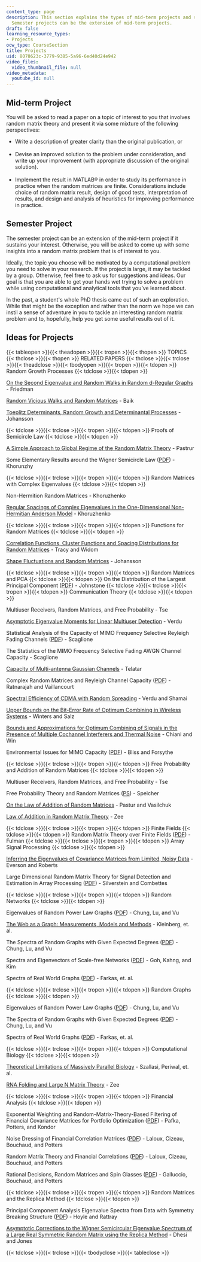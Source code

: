 ```yaml
---
content_type: page
description: This section explains the types of mid-term projects and semester projects.
  Semester projects can be the extension of mid-term projects.
draft: false
learning_resource_types:
- Projects
ocw_type: CourseSection
title: Projects
uid: 8078623c-3779-9385-5a96-6ed40d24e942
video_files:
  video_thumbnail_file: null
video_metadata:
  youtube_id: null
---
```

## Mid-term Project

You will be asked to read a paper on a topic of interest to you that involves random matrix theory and present it via some mixture of the following perspectives:

- Write a description of greater clarity than the original publication, or     
     
- Devise an improved solution to the problem under consideration, and write up your improvement (with appropriate discussion of the original solution).     
     
- Implement the result in MATLAB® in order to study its performance in practice when the random matrices are finite. Considerations include choice of random matrix result, design of good tests, interpretation of results, and design and analysis of heuristics for improving performance in practice.

## Semester Project

The semester project can be an extension of the mid-term project if it sustains your interest. Otherwise, you will be asked to come up with some insights into a random matrix problem that is of interest to you.

Ideally, the topic you choose will be motivated by a computational problem you need to solve in your research. If the project is large, it may be tackled by a group. Otherwise, feel free to ask us for suggestions and ideas. Our goal is that you are able to get your hands wet trying to solve a problem while using computational and analytical tools that you’ve learned about.

In the past, a student's whole PhD thesis came out of such an exploration. While that might be the exception and rather than the norm we hope we can instil a sense of adventure in you to tackle an interesting random matrix problem and to, hopefully, help you get some useful results out of it.

## Ideas for Projects

{{< tableopen >}}{{< theadopen >}}{{< tropen >}}{{< thopen >}}
TOPICS
{{< thclose >}}{{< thopen >}}
RELATED PAPERS
{{< thclose >}}{{< trclose >}}{{< theadclose >}}{{< tbodyopen >}}{{< tropen >}}{{< tdopen >}}
Random Growth Processes
{{< tdclose >}}{{< tdopen >}}

[On the Second Eigenvalue and Random Walks in Random d-Regular Graphs](http://citeseerx.ist.psu.edu/viewdoc/summary?doi=10.1.1.27.8473) - Friedman

[Random Vicious Walks and Random Matrices](https://arxiv.org/abs/math/0001022) - Baik

[Toeplitz Determinants, Random Growth and Determinantal Processes](http://arxiv.org/abs/math.PR/0304368) - Johansson

{{< tdclose >}}{{< trclose >}}{{< tropen >}}{{< tdopen >}}
Proofs of Semicircle Law
{{< tdclose >}}{{< tdopen >}}

[A Simple Approach to Global Regime of the Random Matrix Theory](http://citeseerx.ist.psu.edu/viewdoc/summary?doi=10.1.1.41.1209) - Pastrur

Some Elementary Results around the Wigner Semicircle Law ([PDF](https://bibos.math.uni-bielefeld.de/preprints/01-03-035.pdf)) - Khorunzhy

{{< tdclose >}}{{< trclose >}}{{< tropen >}}{{< tdopen >}}
Random Matrices with Complex Eigenvalues
{{< tdclose >}}{{< tdopen >}}

Non-Hermition Random Matrices - Khoruzhenko

[Regular Spacings of Complex Eigenvalues in the One-Dimensional Non-Hermitian Anderson Model](https://link.springer.com/article/10.1007/s00220-003-0854-0) - Khoruzhenko

{{< tdclose >}}{{< trclose >}}{{< tropen >}}{{< tdopen >}}
Functions for Random Matrices
{{< tdclose >}}{{< tdopen >}}

[Correlation Functions, Cluster Functions and Spacing Distributions for Random Matrices](http://arxiv.org/abs/solv-int/9804004) - Tracy and Widom

[Shape Fluctuations and Random Matrices](http://link.springer.com/article/10.1007%2Fs002200050027) - Johansson

{{< tdclose >}}{{< trclose >}}{{< tropen >}}{{< tdopen >}}
Random Matrices and PCA
{{< tdclose >}}{{< tdopen >}}
On the Distribution of the Largest Principal Component ([PDF](https://projecteuclid.org/euclid.aos/1009210544)) - Johnstone
{{< tdclose >}}{{< trclose >}}{{< tropen >}}{{< tdopen >}}
Communication Theory
{{< tdclose >}}{{< tdopen >}}

Multiuser Receivers, Random Matrices, and Free Probability - Tse

[Asymptotic Eigenvalue Moments for Linear Multiuser Detection](http://web.mit.edu/18.325/www/asymptotic-eigenvalue-moments-for.pdf) - Verdu

Statistical Analysis of the Capacity of MIMO Frequency Selective Reyleigh Fading Channels ([PDF](https://pdfs.semanticscholar.org/cfbf/48a5c3da40bbafc669c752baddf96c7ce90b.pdf)) - Scaglione

The Statistics of the MIMO Frequency Selective Fading AWGN Channel Capacity - Scaglione

[Capacity of Multi-antenna Gaussian Channels](https://dx.doi.org/10.1002/ett.4460100604) - Telatar

Complex Random Matrices and Reyleigh Channel Capacity ([PDF](http://www.ims.cuhk.edu.hk/~cis/2003.2/cisfinal119.pdf)) - Ratnarajah and Vaillancourt

[Spectral Efficiency of CDMA with Random Spreading](https://ieeexplore.ieee.org/document/749007) - Verdu and Shamai

[Upper Bounds on the Bit-Error Rate of Optimum Combining in Wireless Systems](https://ieeexplore.ieee.org/document/737400) - Winters and Salz

[Bounds and Approximations for Optimum Combining of Signals in the Presence of Multiple Cochannel Interferers and Thermal Noise](https://ieeexplore.ieee.org/document/1190768) - Chiani and Win

Environmental Issues for MIMO Capacity ([PDF](http://www.eecs.umich.edu/~hero/Preprints/bliss_tsp02.pdf)) - Bliss and Forsythe

{{< tdclose >}}{{< trclose >}}{{< tropen >}}{{< tdopen >}}
Free Probability and Addition of Random Matrices
{{< tdclose >}}{{< tdopen >}}

Multiuser Receivers, Random Matrices, and Free Probability - Tse

Free Probability Theory and Random Matrices ([PS](http://www.mast.queensu.ca/~speicher/papers/Peters.ps)) - Speicher

[On the Law of Addition of Random Matrices](http://arxiv.org/abs/math-ph/0003043) - Pastur and Vasilchuk

[Law of Addition in Random Matrix Theory](https://arxiv.org/abs/cond-mat/9602146) - Zee

{{< tdclose >}}{{< trclose >}}{{< tropen >}}{{< tdopen >}}
Finite Fields
{{< tdclose >}}{{< tdopen >}}
Random Matrix Theory over Finite Fields ([PDF](http://www.ams.org/bull/2002-39-01/S0273-0979-01-00920-X/S0273-0979-01-00920-X.pdf)) - Fulman
{{< tdclose >}}{{< trclose >}}{{< tropen >}}{{< tdopen >}}
Array Signal Processing
{{< tdclose >}}{{< tdopen >}}

[Inferring the Eigenvalues of Covariance Matrices from Limited, Noisy Data](https://ieeexplore.ieee.org/abstract/document/847792?casa_token=7_ycRkeYIZkAAAAA:5EsaLG9IyQJMAhdkU9nZ02IND94eL8XJLC0J94jHlvemDt8XIy2uq1AGQ8lWegC35oDhSE_Nzw) - Everson and Roberts

Large Dimensional Random Matrix Theory for Signal Detection and Estimation in Array Processing ([PDF](https://www.researchgate.net/publication/3531380_Large_dimensional_random_matrix_theory_for_signal_detection_and_estimation_in_array_processing)) - Silverstein and Combettes

{{< tdclose >}}{{< trclose >}}{{< tropen >}}{{< tdopen >}}
Random Networks
{{< tdclose >}}{{< tdopen >}}

Eigenvalues of Random Power Law Graphs ([PDF](http://www.math.ucsd.edu/~fan/wp/eigen.pdf)) - Chung, Lu, and Vu

[The Web as a Graph: Measurements, Models and Methods](http://web.mit.edu/18.325/www/kleinberg99web.pdf) - Kleinberg, et. al.

The Spectra of Random Graphs with Given Expected Degrees ([PDF](http://www.math.ucsd.edu/~fan/wp/specp.pdf)) - Chung, Lu, and Vu

Spectra and Eigenvectors of Scale-free Networks ([PDF](https://arxiv.org/abs/cond-mat/0103337)) - Goh, Kahng, and Kim

Spectra of Real World Graphs ([PDF](http://angel.elte.hu/lanczos/pdf/spectra.pdf)) - Farkas, et. al.

{{< tdclose >}}{{< trclose >}}{{< tropen >}}{{< tdopen >}}
Random Graphs
{{< tdclose >}}{{< tdopen >}}

Eigenvalues of Random Power Law Graphs ([PDF](http://www.math.ucsd.edu/~fan/wp/eigen.pdf)) - Chung, Lu, and Vu

The Spectra of Random Graphs with Given Expected Degrees ([PDF](http://www.math.ucsd.edu/~fan/wp/specp.pdf)) - Chung, Lu, and Vu

Spectra of Real World Graphs ([PDF](http://angel.elte.hu/lanczos/pdf/spectra.pdf)) - Farkas, et. al.

{{< tdclose >}}{{< trclose >}}{{< tropen >}}{{< tdopen >}}
Computational Biology
{{< tdclose >}}{{< tdopen >}}

[Theoretical Limitations of Massively Parallel Biology](http://slideplayer.com/slide/5222574/) - Szallasi, Periwal, et. al.

[RNA Folding and Large N Matrix Theory](https://arxiv.org/abs/cond-mat/0106359) - Zee

{{< tdclose >}}{{< trclose >}}{{< tropen >}}{{< tdopen >}}
Financial Analysis
{{< tdclose >}}{{< tdopen >}}

Exponential Weighting and Random-Matrix-Theory-Based Filtering of Financial Covariance Matrices for Portfolio Optimization ([PDF](http://arxiv.org/pdf/cond-mat/0402573.pdf)) - Pafka, Potters, and Kondor

Noise Dressing of Financial Correlation Matrices ([PDF](http://arxiv.org/pdf/cond-mat/9810255.pdf)) - Laloux, Cizeau, Bouchaud, and Potters

Random Matrix Theory and Financial Correlations ([PDF](http://math.nyu.edu/faculty/avellane/LalouxPCA.pdf)) - Laloux, Cizeau, Bouchaud, and Potters

Rational Decisions, Random Matrices and Spin Glasses ([PDF](http://web.mit.edu/18.325/www/rmt_finance4.pdf)) - Galluccio, Bouchaud, and Potters

{{< tdclose >}}{{< trclose >}}{{< tropen >}}{{< tdopen >}}
Random Matrices and the Replica Method
{{< tdclose >}}{{< tdopen >}}

Principal Component Analysis Eigenvalue Spectra from Data with Symmetry Breaking Structure ([PDF](https://pdfs.semanticscholar.org/ffee/e844427bbee931b6f6c3abb8f9f0849de00c.pdf)) - Hoyle and Rattray

[Asymptotic Corrections to the Wigner Semicircular Eigenvalue Spectrum of a Large Real Symmetric Random Matrix using the Replica Method](https://iopscience.iop.org/article/10.1088/0305-4470/23/23/029) - Dhesi and Jones

{{< tdclose >}}{{< trclose >}}{{< tbodyclose >}}{{< tableclose >}}
